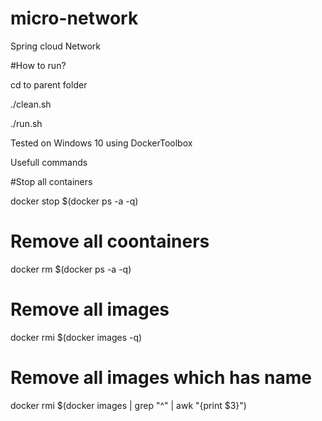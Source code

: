 # micro-network
Spring cloud Network

#How to run?

cd to parent folder

./clean.sh

./run.sh


Tested on Windows 10 using DockerToolbox


Usefull commands


#Stop all containers

docker stop $(docker ps -a -q)

# Remove all coontainers

docker rm $(docker ps -a -q)

# Remove all images

docker rmi $(docker images -q)


# Remove all images which has name <none> 

docker rmi $(docker images | grep "^<none>" | awk "{print $3}")